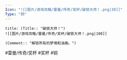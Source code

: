 ```yaml
---
Icon: "![[图片/游戏攻略/雷曼/传奇/奖杯/破锁大师！.png|30]]"
Type: "铜"
---
```

```ad-common-bronze-trophy
title: (Title:: "破锁大师！")
![[图片/游戏攻略/雷曼/传奇/奖杯/破锁大师！.png|100]]

(Comment:: "解锁所有的梦境和油画。")
```

#雷曼/传奇/奖杯 #奖杯 #铜
